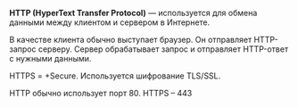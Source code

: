 **HTTP (HyperText Transfer Protocol)** — используется для обмена данными между клиентом и сервером в Интернете.

В качестве клиента обычно выступает браузер. Он отправляет HTTP-запрос серверу. Сервер обрабатывает запрос и отправляет HTTP-ответ с нужными данными.

HTTPS = +Secure. Используется шифрование TLS/SSL.

HTTP обычно использует порт 80. HTTPS – 443

